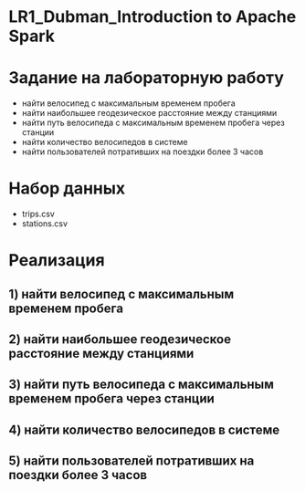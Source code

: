 # LR1_Dubman_Introduction to Apache Spark

# Задание на лабораторную работу
-  найти велосипед с максимальным временем пробега
-  найти наибольшее геодезическое расстояние между станциями
-  найти путь велосипеда с максимальным временем пробега через станции
-  найти количество велосипедов в системе
-  найти пользователей потративших на поездки более 3 часов

# Набор данных
-  trips.csv
-  stations.csv

# Реализация
## 1) найти велосипед с максимальным временем пробега


## 2) найти наибольшее геодезическое расстояние между станциями


## 3) найти путь велосипеда с максимальным временем пробега через станции


## 4) найти количество велосипедов в системе


## 5) найти пользователей потративших на поездки более 3 часов
